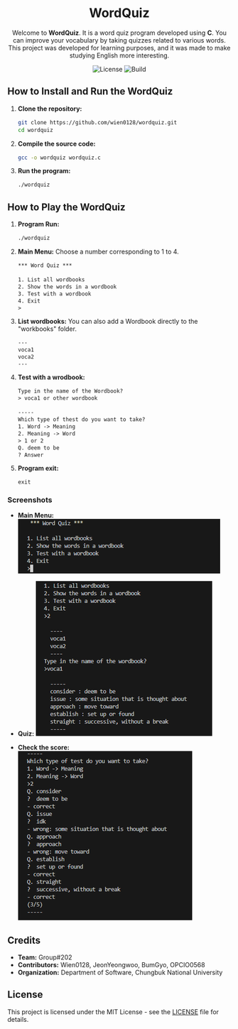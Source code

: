 <div align="center">
  
# WordQuiz
   
Welcome to **WordQuiz**. It is a word quiz program developed using **C**. You can improve your vocabulary by taking quizzes related to various words.
This project was developed for learning purposes, and it was made to make studying English more interesting.

![License](https://img.shields.io/badge/license-MIT-blue.svg)
![Build](https://img.shields.io/badge/build-passing-brightgreen.svg)
</div>

## How to Install and Run the WordQuiz

1. **Clone the repository:**
   ```bash
   git clone https://github.com/wien0128/wordquiz.git
   cd wordquiz
   ```

2. **Compile the source code:**
   ```bash
   gcc -o wordquiz wordquiz.c
   ```

3. **Run the program:**
   ```bash
   ./wordquiz
   ```

## How to Play the WordQuiz

1. **Program Run:**
   ```bash
   ./wordquiz
   ```

2. **Main Menu:**
   Choose a number corresponding to 1 to 4.
   ```
   *** Word Quiz ***

   1. List all wordbooks
   2. Show the words in a wordbook
   3. Test with a wordbook
   4. Exit
   >
   ```

4. **List wordbooks:**
   You can also add a Wordbook directly to the "workbooks" folder.
   ```
   ---
   voca1
   voca2
   ---
   ```

5. **Test with a wrodbook:**
   ```
   Type in the name of the Wordbook?
   > voca1 or other wordbook

   -----
   Which type of thest do you want to take?
   1. Word -> Meaning
   2. Meaning -> Word
   > 1 or 2
   Q. deem to be
   ? Answer
   ```

6. **Program exit:**
   ```
   exit
   ```

### Screenshots
- **Main Menu:**
  ![메인 메뉴](screenshots/main_menu.png)
  
- **Quiz:**
  ![퀴즈 문제](screenshots/quiz_question.png)
  
- **Check the score:**
  ![점수 확인](screenshots/check_score.png)

## Credits

- **Team:** Group#202
- **Contributors:** Wien0128, JeonYeongwoo, BumGyo, OPCIO0568
- **Organization:** Department of Software, Chungbuk National University

## License

This project is licensed under the MIT License - see the [LICENSE](LICENSE) file for details.
